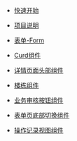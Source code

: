 
- [快速开始](quickstart.md)
- [项目说明](new.md)
- [表单-Form](form.md)
- [Curd组件](curd.md)
- [详情页面头部组件](detailHead.md)
- [楼栋组件](building.md)
- [业务审核按钮组件](FuniAuditButtomBtn.md)
- [表单页底部切换组件](FuniProcessBottomBtn.md)
- [操作记录视图组件](FuniOperatingRecord.md)








  <!-- - [Custom navbar](custom-navbar.md) -->
  <!-- - [Cover page](cover.md) -->

<!-- - Customization

  - [Configuration](configuration.md)
  - [Themes](themes.md)
  - [List of Plugins](plugins.md)
  - [Write a Plugin](write-a-plugin.md)
  - [Markdown configuration](markdown.md)
  - [Language highlighting](language-highlight.md)

- Guide

  - [Deploy](deploy.md)
  - [Helpers](helpers.md)
  - [Vue compatibility](vue.md)
  - [CDN](cdn.md)
  - [Offline Mode(PWA)](pwa.md)
  - [Server-Side Rendering(SSR)](ssr.md)
  - [Embed Files](embed-files.md)

- [Awesome docsify](awesome.md)
- [Changelog](changelog.md) -->
